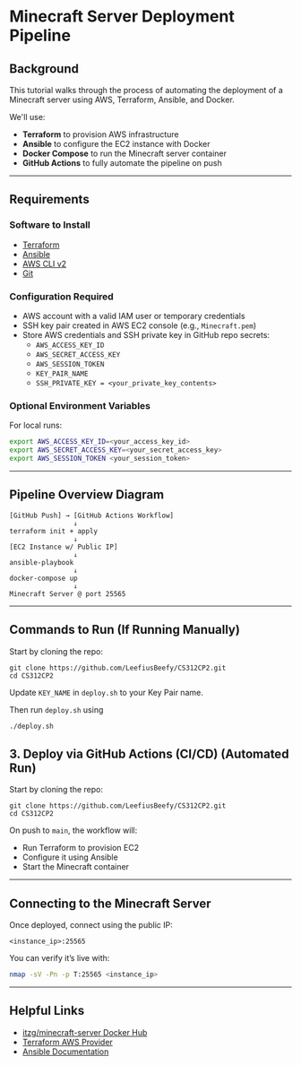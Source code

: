 # Minecraft Server Deployment Pipeline

## Background
This tutorial walks through the process of automating the deployment of a Minecraft server using AWS, Terraform, Ansible, and Docker.

We'll use:
- **Terraform** to provision AWS infrastructure
- **Ansible** to configure the EC2 instance with Docker
- **Docker Compose** to run the Minecraft server container
- **GitHub Actions** to fully automate the pipeline on push

---

## Requirements

### Software to Install
- [Terraform](https://developer.hashicorp.com/terraform/downloads)
- [Ansible](https://docs.ansible.com/ansible/latest/installation_guide/intro_installation.html)
- [AWS CLI v2](https://docs.aws.amazon.com/cli/latest/userguide/install-cliv2.html)
- [Git](https://git-scm.com/book/en/v2/Getting-Started-Installing-Git)

### Configuration Required
- AWS account with a valid IAM user or temporary credentials
- SSH key pair created in AWS EC2 console (e.g., `Minecraft.pem`)
- Store AWS credentials and SSH private key in GitHub repo secrets:
  - `AWS_ACCESS_KEY_ID`
  - `AWS_SECRET_ACCESS_KEY`
  - `AWS_SESSION_TOKEN`
  - `KEY_PAIR_NAME`
  - `SSH_PRIVATE_KEY = <your_private_key_contents>`

### Optional Environment Variables
For local runs:
```bash
export AWS_ACCESS_KEY_ID=<your_access_key_id>
export AWS_SECRET_ACCESS_KEY=<your_secret_access_key>
export AWS_SESSION_TOKEN <your_session_token>
```

---

## Pipeline Overview Diagram

```text
[GitHub Push] → [GitHub Actions Workflow]
                ↓
terraform init + apply
                ↓
[EC2 Instance w/ Public IP]
                ↓
ansible-playbook
                ↓
docker-compose up
                ↓
Minecraft Server @ port 25565
```
---

## Commands to Run (If Running Manually)
Start by cloning the repo:
```git
git clone https://github.com/LeefiusBeefy/CS312CP2.git
cd CS312CP2
```
Update `KEY_NAME` in `deploy.sh` to your Key Pair name.

Then run `deploy.sh` using
```bash
./deploy.sh
```
## 3. Deploy via GitHub Actions (CI/CD) (Automated Run)
Start by cloning the repo:
```git
git clone https://github.com/LeefiusBeefy/CS312CP2.git
cd CS312CP2
```
On push to `main`, the workflow will:
- Run Terraform to provision EC2
- Configure it using Ansible
- Start the Minecraft container

---

## Connecting to the Minecraft Server
Once deployed, connect using the public IP:
```
<instance_ip>:25565
```
You can verify it’s live with:
```bash
nmap -sV -Pn -p T:25565 <instance_ip>
```

---

## Helpful Links
- [itzg/minecraft-server Docker Hub](https://hub.docker.com/r/itzg/minecraft-server)
- [Terraform AWS Provider](https://registry.terraform.io/providers/hashicorp/aws/latest/docs)
- [Ansible Documentation](https://docs.ansible.com/ansible/latest/index.html)